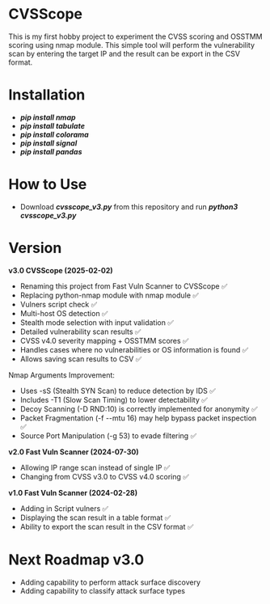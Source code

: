 # CVSScope

This is my first hobby project to experiment the CVSS scoring and OSSTMM scoring using nmap module. This simple tool will perform the vulnerability scan by entering the target IP and the result can be export in the CSV format.


# Installation

- ***pip install nmap***
- ***pip install tabulate***
- ***pip install colorama***
- ***pip install signal***
- ***pip install pandas***

# How to Use

- Download ***cvsscope_v3.py*** from this repository and run ***python3 cvsscope_v3.py***

# Version

**v3.0 CVSScope (2025-02-02)**
- Renaming this project from Fast Vuln Scanner to CVSScope ✅
- Replacing python-nmap module with nmap module ✅
- Vulners script check ✅
- Multi-host OS detection ✅
- Stealth mode selection with input validation ✅
- Detailed vulnerability scan results ✅
- CVSS v4.0 severity mapping + OSSTMM scores ✅
- Handles cases where no vulnerabilities or OS information is found ✅
- Allows saving scan results to CSV ✅

Nmap Arguments Improvement:
- Uses -sS (Stealth SYN Scan) to reduce detection by IDS ✅
- Includes -T1 (Slow Scan Timing) to lower detectability ✅
- Decoy Scanning (-D RND:10) is correctly implemented for anonymity ✅
- Packet Fragmentation (-f --mtu 16) may help bypass packet inspection ✅
- Source Port Manipulation (-g 53) to evade filtering ✅

**v2.0 Fast Vuln Scanner (2024-07-30)**
- Allowing IP range scan instead of single IP ✅
- Changing from CVSS v3.0 to CVSS v4.0 scoring ✅

**v1.0 Fast Vuln Scanner (2024-02-28)**
- Adding in Script vulners ✅
- Displaying the scan result in a table format ✅
- Ability to export the scan result in the CSV format ✅


# Next Roadmap v3.0

- Adding capability to perform attack surface discovery
- Adding capability to classify attack surface types



